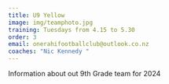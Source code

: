 ```yaml
---
title: U9 Yellow
image: img/teamphoto.jpg
training: Tuesdays from 4.15 to 5.30
order: 3
email: onerahifootballclub@outlook.co.nz
coaches: "Nic Kennedy "
---
```

Information about out 9th Grade team for 2024